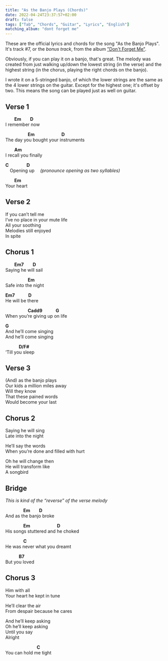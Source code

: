 ```yaml
---
title: "As the Banjo Plays (Chords)"
date: 2022-04-24T23:37:57+02:00
draft: false
tags: ["Tab", "Chords", "Guitar", "Lyrics", "English"]
matching_album: "dont forget me"
---
```


These are the official lyrics and chords for the song "As the Banjo Plays". It's track #7, or the _bonus track_, from the album ["Don't Forget Me"](/albums/dont-forget-me).

Obviously, if you can play it on a banjo, that's great. The melody was created from just walking up/down the lowest string (in the verse) and the highest string (in the chorus, playing the right chords on the banjo).

I wrote it on a 5-stringed banjo, of which the lower strings are the same as the 4 lower strings on the guitar. Except for the highest one; it's offset by two. This means the song can be played just as well on guitar.

## Verse 1
&emsp;&emsp;**Em**&emsp;&emsp;**D**  
I remember now

&emsp;&emsp;&emsp;&emsp;&emsp;**Em**&emsp;&emsp;&emsp;&emsp;&emsp;&emsp;**D**  
The day you bought your instruments

&emsp;&emsp;**Am**  
I recall you finally

**C**&emsp;&emsp;&emsp;&emsp;**D**  
&emsp;Opening up &emsp;_(pronounce opening as two syllables)_

&emsp;&emsp;**Em**  
Your heart

## Verse 2
If you can’t tell me  
I’ve no place in your mute life  
All your soothing  
Melodies still enjoyed  
In spite

## Chorus 1
&emsp;&emsp;**Em7**&emsp;&emsp;**D**  
Saying he will sail

&emsp;&emsp;&emsp;&emsp;&emsp;**Em**  
Safe into the night

**Em7**&emsp;&emsp;&emsp;**D**  
He will be there

&emsp;&emsp;&emsp;&emsp;&emsp;**Cadd9**&emsp;&emsp;&emsp;**G**  
When you’re giving up on life

**G**  
And he’ll come singing  
And he’ll come singing  

&emsp;&emsp;&emsp;**D/F#**  
‘Till you sleep

## Verse 3
(And) as the banjo plays  
Our kids a million miles away  
Will they know  
That these pained words  
Would become your last  

## Chorus 2
Saying he will sing  
Late into the night  

He’ll say the words  
When you’re done and filled with hurt  

Oh he will change then  
He will transform like  
A songbird

## Bridge
_This is kind of the “reverse” of the verse melody_

&emsp;&emsp;&emsp;&emsp;**Em**&emsp;&emsp;**D**  
And as the banjo broke

&emsp;&emsp;&emsp;&emsp;**Em**&emsp;&emsp;&emsp;&emsp;&emsp;&emsp;**D**  
His songs stuttered and he choked

&emsp;&emsp;&emsp;&emsp;**C**  
He was never what you dreamt

&emsp;&emsp;&emsp;**B7**  
But you loved

## Chorus 3
Him with all  
Your heart he kept in tune  

He’ll clear the air  
From despair because he cares  

And he’ll keep asking  
Oh he’ll keep asking  
Until you say  
Alright

&emsp;&emsp;&emsp;&emsp;&emsp;&emsp;&emsp;**C**  
You can hold me tight
